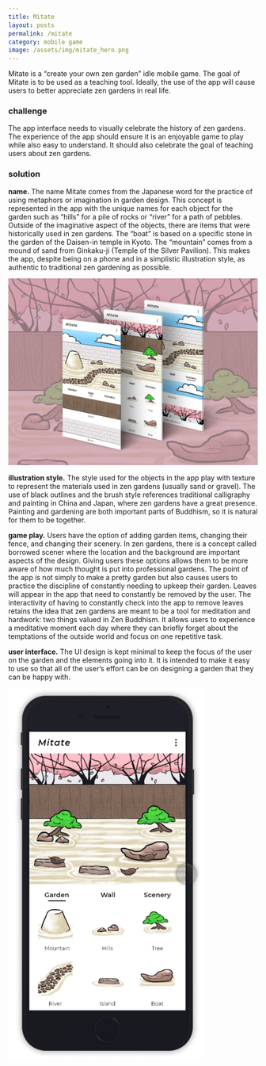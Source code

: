 ```yaml
---
title: Mitate
layout: posts
permalink: /mitate
category: mobile game
image: /assets/img/mitate_hero.png
---
```


Mitate is a “create your own zen garden” idle mobile game. The goal of Mitate is to be used as a teaching tool. Ideally, the use of the app will cause users to better appreciate zen gardens in real life.

### challenge

The app interface needs to visually celebrate the history of zen gardens. The experience of the app should ensure it is an enjoyable game to play while also easy to understand. It should also celebrate the goal of teaching users about zen gardens.

### solution

**name.** The name Mitate comes from the Japanese word for the practice of using metaphors or imagination in garden design. This concept is represented in the app with the unique names for each object for the garden such as “hills” for a pile of rocks or “river” for a path of pebbles. Outside of the imaginative aspect of the objects, there are items that were historically used in zen gardens. The “boat” is based on a specific stone in the garden of the Daisen-in temple in Kyoto. The “mountain” comes from a mound of sand from Ginkaku-ji (Temple of the Silver Pavilion). This makes the app, despite being on a phone and in a simplistic illustration style, as authentic to traditional zen gardening as possible.

![](/assets/img/mitate_screens.png)

**illustration style.** The style used for the objects in the app play with texture to represent the materials used in zen gardens (usually sand or gravel). The use of black outlines and the brush style references traditional calligraphy and painting in China and Japan, where zen gardens have a great presence. Painting and gardening are both important parts of Buddhism, so it is natural for them to be together.

**game play.** Users have the option of adding garden items, changing their fence, and changing their scenery. In zen gardens, there is a concept called borrowed scener where the location and the background are important aspects of the design. Giving users these options allows them to be more aware of how much thought is put into professional gardens.
The point of the app is not simply to make a pretty garden but also causes users to practice the discipline of constantly needing to upkeep their garden. Leaves will appear in the app that need to constantly be removed by the user. The interactivity of having to constantly check into the app to remove leaves retains the idea that zen gardens are meant to be a tool for meditation and hardwork: two things valued in Zen Buddhism. It allows users to experience a meditative moment each day where they can briefly forget about the temptations of the outside world and focus on one repetitive task.

**user interface.** The UI design is kept minimal to keep the focus of the user on the garden and the elements going into it. It is intended to make it easy to use so that all of the user’s effort can be on designing a garden that they can be happy with.

![](/assets/img/mitate_gif.gif)


